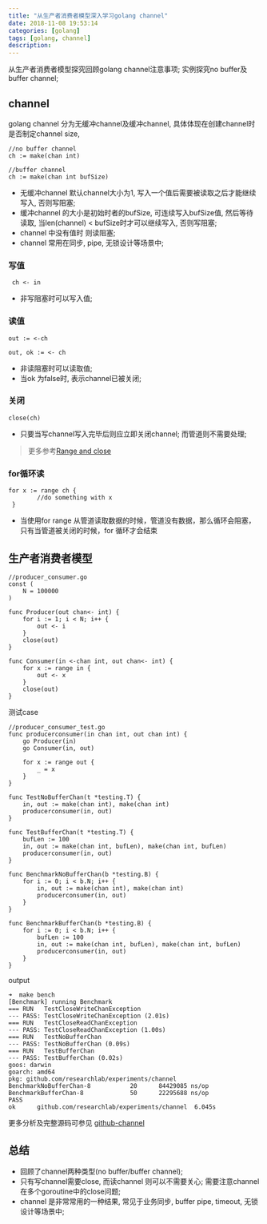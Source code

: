 ```yaml
---
title: "从生产者消费者模型深入学习golang channel"
date: 2018-11-08 19:53:14
categories: [golang]
tags: [golang, channel]
description:
---
```

从生产者消费者模型探究回顾golang channel注意事项; 实例探究no buffer及buffer channel;
<!--more-->

## channel 
golang channel 分为无缓冲channel及缓冲channel, 具体体现在创建channel时是否制定channel size, 

```golang
//no buffer channel
ch := make(chan int)

//buffer channel
ch := make(chan int bufSize)
```
- 无缓冲channel 默认channel大小为1, 写入一个值后需要被读取之后才能继续写入, 否则写阻塞;
- 缓冲channel 的大小是初始时者的bufSize, 可连续写入bufSize值, 然后等待读取, 当len(channel) < bufSize时才可以继续写入, 否则写阻塞;
- channel 中没有值时 则读阻塞;
- channel 常用在同步, pipe, 无锁设计等场景中;

### 写值

```golang 
 ch <- in 
```
- 非写阻塞时可以写入值;

### 读值

```golang
out := <-ch 

out, ok := <- ch
```
- 非读阻塞时可以读取值;
- 当ok 为false时, 表示channel已被关闭;

### 关闭

```golang 
close(ch)
```
- 只要当写channel写入完毕后则应立即关闭channel; 而管道则不需要处理;

> 更多参考[Range and close](https://tour.golang.org/concurrency/4)

### for循环读

```golang 
for x := range ch {
        //do something with x
 }
```

- 当使用for range 从管道读取数据的时候，管道没有数据，那么循环会阻塞，只有当管道被关闭的时候，for 循环才会结束

## 生产者消费者模型

```golang
//producer_consumer.go
const (
	N = 100000
)

func Producer(out chan<- int) {
	for i := 1; i < N; i++ {
		out <- i
	}
	close(out)
}

func Consumer(in <-chan int, out chan<- int) {
	for x := range in {
		out <- x
	}
	close(out)
}
```

测试case 

```golang
//producer_consumer_test.go
func producerconsumer(in chan int, out chan int) {
	go Producer(in)
	go Consumer(in, out)

	for x := range out {
		_ = x
	}
}

func TestNoBufferChan(t *testing.T) {
	in, out := make(chan int), make(chan int)
	producerconsumer(in, out)
}

func TestBufferChan(t *testing.T) {
	bufLen := 100
	in, out := make(chan int, bufLen), make(chan int, bufLen)
	producerconsumer(in, out)
}

func BenchmarkNoBufferChan(b *testing.B) {
	for i := 0; i < b.N; i++ {
		in, out := make(chan int), make(chan int)
		producerconsumer(in, out)
	}
}

func BenchmarkBufferChan(b *testing.B) {
	for i := 0; i < b.N; i++ {
		bufLen := 100
		in, out := make(chan int, bufLen), make(chan int, bufLen)
		producerconsumer(in, out)
	}
}
```

output 

```shell
➜  make bench
[Benchmark] running Benchmark
=== RUN   TestCloseWriteChanException
--- PASS: TestCloseWriteChanException (2.01s)
=== RUN   TestCloseReadChanException
--- PASS: TestCloseReadChanException (1.00s)
=== RUN   TestNoBufferChan
--- PASS: TestNoBufferChan (0.09s)
=== RUN   TestBufferChan
--- PASS: TestBufferChan (0.02s)
goos: darwin
goarch: amd64
pkg: github.com/researchlab/experiments/channel
BenchmarkNoBufferChan-8   	      20	  84429085 ns/op
BenchmarkBufferChan-8     	      50	  22295688 ns/op
PASS
ok  	github.com/researchlab/experiments/channel	6.045s
```

更多分析及完整源码可参见 [github-channel](https://github.com/researchlab/experiments/tree/master/channel)

## 总结
- 回顾了channel两种类型(no buffer/buffer channel);
- 只有写channel需要close, 而读channel 则可以不需要关心; 需要注意channel 在多个goroutine中的close问题;
- channel 是非常常用的一种结果, 常见于业务同步, buffer pipe, timeout, 无锁设计等场景中; 
